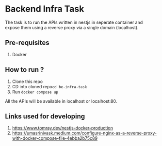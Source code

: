 # Backend Infra Task

The task is to run the APIs written in nestjs in seperate container and expose them using a reverse proxy via a single domain (localhost).

## Pre-requisites
1. Docker

## How to run ?
1. Clone this repo
2. CD into cloned repo```cd be-infra-task```
3. Run ```docker compose up```

All the APIs will be available in localhost or localhost:80.

## Links used for developing
1. https://www.tomray.dev/nestjs-docker-production
2. https://umasrinivask.medium.com/configure-nginx-as-a-reverse-proxy-with-docker-compose-file-4ebba2b75c89